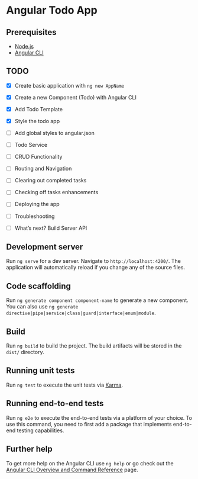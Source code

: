# Angular Todo App


## Prerequisites

- [Node.js](https://nodejs.org/en/) 
- [Angular CLI](https://github.com/angular/angular-cli)

## TODO

- [x] Create basic application with ```ng new AppName```
- [x] Create a new Component (Todo) with Angular CLI
- [x] Add Todo Template
- [x] Style the todo app
- [ ] Add global styles to angular.json
- [ ] Todo Service
- [ ] CRUD Functionality
- [ ] Routing and Navigation
- [ ] Clearing out completed tasks
- [ ] Checking off tasks enhancements
- [ ] Deploying the app
- [ ] Troubleshooting
- [ ] What’s next? Build Server API


## Development server

Run `ng serve` for a dev server. Navigate to `http://localhost:4200/`. The application will automatically reload if you change any of the source files.

## Code scaffolding

Run `ng generate component component-name` to generate a new component. You can also use `ng generate directive|pipe|service|class|guard|interface|enum|module`.

## Build

Run `ng build` to build the project. The build artifacts will be stored in the `dist/` directory.

## Running unit tests

Run `ng test` to execute the unit tests via [Karma](https://karma-runner.github.io).

## Running end-to-end tests

Run `ng e2e` to execute the end-to-end tests via a platform of your choice. To use this command, you need to first add a package that implements end-to-end testing capabilities.

## Further help

To get more help on the Angular CLI use `ng help` or go check out the [Angular CLI Overview and Command Reference](https://angular.io/cli) page.
